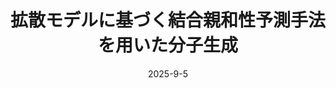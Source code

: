 ---
title: '拡散モデルに基づく結合親和性予測手法を用いた分子生成'
authors:
- 吉澤竜哉
- 佐藤朋広
- 大田雅照
- 本間光貴
- 寺山慧
date: '2025-9-5'
publishDate:
# publication_types:
# - paper-conference
publication: '第53回構造活性相関シンポジウム. 2025/9/5'
---